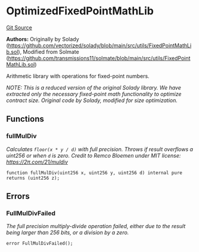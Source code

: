 # OptimizedFixedPointMathLib
[Git Source](https://github.com/VerisLabs/KAM/blob/3f66acab797e6ddb71d2b17eb97d3be17c371dac/src/libraries/OptimizedFixedPointMathLib.sol)

**Authors:**
Originally by Solady (https://github.com/vectorized/solady/blob/main/src/utils/FixedPointMathLib.sol), Modified from Solmate (https://github.com/transmissions11/solmate/blob/main/src/utils/FixedPointMathLib.sol)

Arithmetic library with operations for fixed-point numbers.

*NOTE: This is a reduced version of the original Solady library.
We have extracted only the necessary fixed-point math functionality to optimize contract size.
Original code by Solady, modified for size optimization.*


## Functions
### fullMulDiv

*Calculates `floor(x * y / d)` with full precision.
Throws if result overflows a uint256 or when `d` is zero.
Credit to Remco Bloemen under MIT license: https://2π.com/21/muldiv*


```solidity
function fullMulDiv(uint256 x, uint256 y, uint256 d) internal pure returns (uint256 z);
```

## Errors
### FullMulDivFailed
*The full precision multiply-divide operation failed, either due
to the result being larger than 256 bits, or a division by a zero.*


```solidity
error FullMulDivFailed();
```

